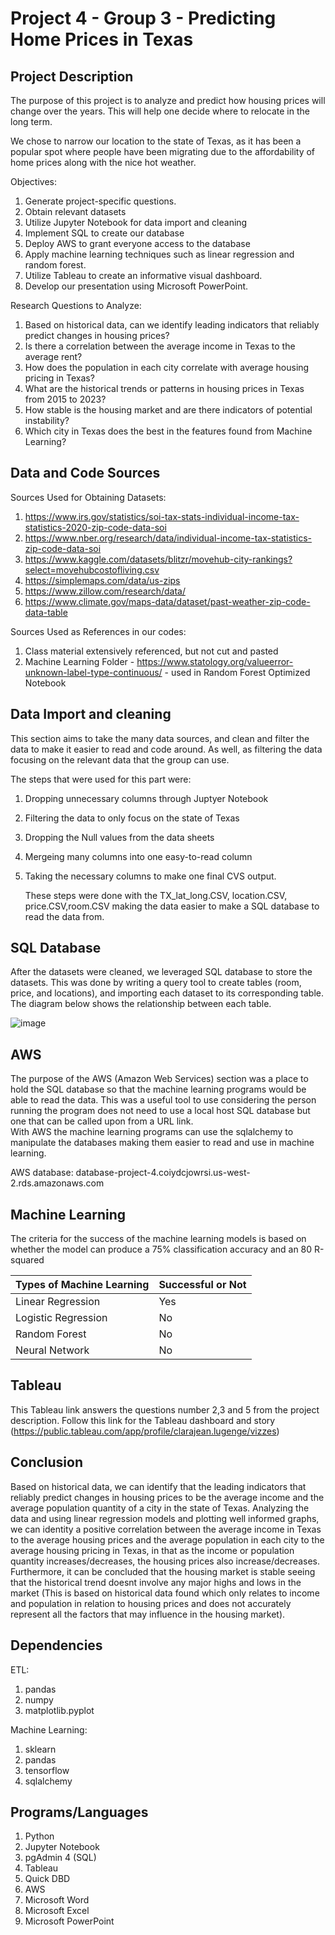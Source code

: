 # Project 4 - Group 3 - Predicting Home Prices in Texas

## Project Description
The purpose of this project is to analyze and predict how housing prices will change over the years. This will help one decide where to relocate in the long term. 

We chose to narrow our location to the state of Texas, as it has been a popular spot where people have been migrating due to the affordability of home prices along with the nice hot weather.

Objectives:
1. Generate project-specific questions.
2. Obtain relevant datasets
3. Utilize Jupyter Notebook for data import and cleaning
4. Implement SQL to create our database
5. Deploy AWS to grant everyone access to the database
6. Apply machine learning techniques such as linear regression and random forest.
7. Utilize Tableau to create an informative visual dashboard.
8. Develop our presentation using Microsoft PowerPoint.

Research Questions to Analyze:
1. Based on historical data, can we identify leading indicators that reliably predict changes in housing prices?
2. Is there a correlation between the average income in Texas to the average rent?
3. How does the population in each city correlate with average housing pricing in Texas?
4. What are the historical trends or patterns in housing prices in Texas from 2015 to 2023?
5. How stable is the housing market and are there indicators of potential instability?
6. Which city in Texas does the best in the features found from Machine Learning?

## Data and Code Sources
Sources Used for Obtaining Datasets:
1. https://www.irs.gov/statistics/soi-tax-stats-individual-income-tax-statistics-2020-zip-code-data-soi
2. https://www.nber.org/research/data/individual-income-tax-statistics-zip-code-data-soi
3. https://www.kaggle.com/datasets/blitzr/movehub-city-rankings?select=movehubcostofliving.csv
4. https://simplemaps.com/data/us-zips
5. https://www.zillow.com/research/data/
6. https://www.climate.gov/maps-data/dataset/past-weather-zip-code-data-table

Sources Used as References in our codes:
1. Class material extensively referenced, but not cut and pasted
2. Machine Learning Folder - https://www.statology.org/valueerror-unknown-label-type-continuous/ - used in Random Forest Optimized Notebook
 
## Data Import and cleaning
This section aims to take the many data sources, and clean and filter the data to make it easier to read and code around. 
As well, as filtering the data focusing on the relevant data that the group can use.

The steps that were used for this part were:
1. Dropping unnecessary columns through Juptyer Notebook
2. Filtering the data to only focus on the state of Texas
3. Dropping the Null values from the data sheets
4. Mergeing many columns into one easy-to-read column
5. Taking the necessary columns to make one final CVS output.

   These steps were done with the TX_lat_long.CSV, location.CSV, price.CSV,room.CSV making the data easier to make a SQL database to read the data from. 


## SQL Database
After the datasets were cleaned, we leveraged SQL database to store the datasets. This was done by writing a query tool to create tables (room, price, and locations), and importing each dataset to its corresponding table. The diagram below shows the relationship between each table.

![image](https://github.com/gurpal-gill1022/project-4-group-3/assets/130923014/2159701e-b713-4604-8306-ee008e6ee7ba)

## AWS
The purpose of the AWS (Amazon Web Services) section was a place to hold the SQL database so that the machine learning programs would be able to read the data. 
This was a useful tool to use considering the person running the program does not need to use a local host SQL database but one that can be called upon from a URL link.  
With AWS the machine learning programs can use the sqlalchemy to manipulate the databases making them easier to read and use in machine learning.

AWS database:  database-project-4.coiydcjowrsi.us-west-2.rds.amazonaws.com

## Machine Learning
The criteria for the success of the machine learning models is based on whether the model can produce a 75% classification accuracy and an 80 R-squared

| Types of Machine Learning  | Successful or Not|
| -------------------------- | ------------- |
| Linear Regression          | Yes           |
| Logistic Regression        | No            |
| Random Forest              | No            |
| Neural Network             | No            |

## Tableau
This Tableau link answers the questions number 2,3 and 5 from the project description. Follow this link for the Tableau dashboard and story (https://public.tableau.com/app/profile/clarajean.lugenge/vizzes)

## Conclusion
Based on historical data, we can identify that the leading indicators that reliably predict changes in housing prices to be the average income and the average population quantity of a city in the state of Texas. Analyzing the data and using linear regression models and plotting well informed graphs, we can identity a positive correlation between the average income in Texas to the average housing prices and the average population in each city to the average housing pricing in Texas, in that as the income or population quantity increases/decreases, the housing prices also increase/decreases. Furthermore, it can be concluded that the housing market is stable seeing that the historical trend doesnt involve any major highs and lows in the market (This is based on historical data found which only relates to income and population in relation to housing prices and does not accurately represent all the factors that may influence in the housing market).

## Dependencies
ETL:
1. pandas
2. numpy
3. matplotlib.pyplot

Machine Learning:
1. sklearn
2. pandas
3. tensorflow
4. sqlalchemy

## Programs/Languages
1. Python
2. Jupyter Notebook
3. pgAdmin 4 (SQL)
4. Tableau
5. Quick DBD
6. AWS
7. Microsoft Word
8. Microsoft Excel
9. Microsoft PowerPoint


